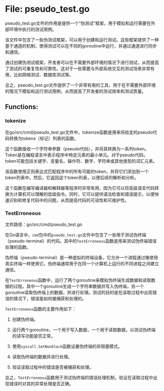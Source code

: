 # File: pseudo_test.go

pseudo_test.go文件的作用是提供一个“伪测试”框架，用于模拟和运行需要在外部环境中执行的测试用例。

该文件中包含了一些伪测试框架，可以用于创建和运行测试。这些框架提供了一种基于通道的机制，使得测试可以在不同的goroutine中运行，并通过通道进行同步和通信。

通过创建伪测试框架，开发者可以在不需要外部环境的情况下进行测试，从而提高了测试的可重复性和可靠性。这对于一些需要与外部系统交互的测试场景非常有用，比如网络测试、数据库测试等。

总之，pseudo_test.go文件提供了一个非常有用的工具，用于在不需要外部环境的情况下模拟和运行测试用例，从而提高了开发者的测试效率和测试质量。

## Functions:

### tokenize

在go/src/cmd/pseudo_test.go文件中，tokenize函数是用来将给定的pseudo代码转换为tokens（标记）列表的函数。

这个函数接收一个字符串参数（pseudo代码），并将其转换为一系列token。Token是在编程语言中表示程序中特定元素的最小单元。对于pseudo代码，token可能包括关键字、变量名、操作符、数字、字符串或其他类型的词汇元素。

该函数使用正则表达式匹配程序中的所有可能的token，并将它们添加到一个token列表中。然后，它返回这个token列表，以便后续的解析和分析。

这个函数在编写编译器和解释器等程序时非常有用，因为它可以将高级语言代码转换为计算机可以理解的低级指令。同时，它可以提供语法检查和错误提示，以便快速识别和修复代码中的问题，从而提高代码的可读性和可维护性。



### TestErroneous

文件路径：go/src/cmd/pseudo_test.go

在Go语言中，`cmd`包中的`pseudo_test.go`文件中包含了一些用于测试伪终端（pseudo-terminal）的代码。其中的`TestErroneous`函数是用来测试伪终端错误处理的函数。

伪终端（pseudo-terminal）是一种虚拟的终端设备，它允许一个进程通过像使用真实终端一样使用它。伪终端通常用于在同一个计算机上运行的不同进程之间建立通信。

在`TestErroneous`函数中，运行了两个goroutine来模拟伪终端生成数据和读取数据的过程。其中一个goroutine生成一个字符串数据并写入伪终端，另一个goroutine读取伪终端上的数据，并进行处理。测试的目的是在读取过程中出现错误的情况下，错误是如何被捕获和处理的。

`TestErroneous`函数的主要作用如下：

1. 创建伪终端。

2. 运行两个goroutine，一个用于写入数据，一个用于读取数据，以测试伪终端的读写功能是否正常。

3. 使用`syscall.SetNonblock`函数设置伪终端的非阻塞模式。

4. 读取伪终端的数据并进行处理。

5. 验证读取过程中的错误是否被捕获和处理。

总之，`TestErroneous`函数用于测试伪终端的错误处理机制，验证在读取过程中出现错误时对其的异常处理是否正确。



